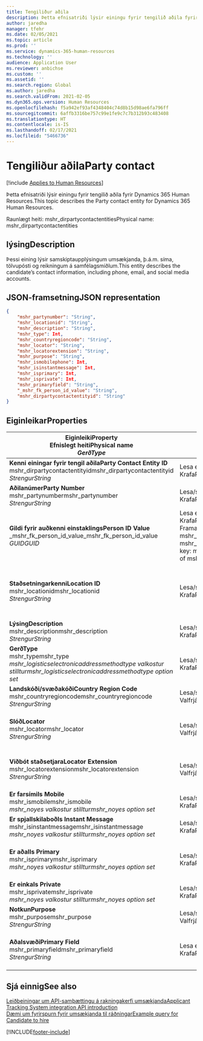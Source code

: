 ```yaml
---
title: Tengiliður aðila
description: Þetta efnisatriði lýsir einingu fyrir tengilið aðila fyrir Dynamics 365 Human Resources.
author: jaredha
manager: tfehr
ms.date: 02/05/2021
ms.topic: article
ms.prod: ''
ms.service: dynamics-365-human-resources
ms.technology: ''
audience: Application User
ms.reviewer: anbichse
ms.custom: ''
ms.assetid: ''
ms.search.region: Global
ms.author: jaredha
ms.search.validFrom: 2021-02-05
ms.dyn365.ops.version: Human Resources
ms.openlocfilehash: f5a942ef93af4348404c74d8b15d98ae6fa796ff
ms.sourcegitcommit: 6affb3316be757c99e1fe9c7c7b312b93c483408
ms.translationtype: HT
ms.contentlocale: is-IS
ms.lasthandoff: 02/17/2021
ms.locfileid: "5466736"
---
```

# <a name="party-contact"></a><span data-ttu-id="0d25d-103">Tengiliður aðila</span><span class="sxs-lookup"><span data-stu-id="0d25d-103">Party contact</span></span>

[!include [Applies to Human Resources](../includes/applies-to-hr.md)]

<span data-ttu-id="0d25d-104">Þetta efnisatriði lýsir einingu fyrir tengilið aðila fyrir Dynamics 365 Human Resources.</span><span class="sxs-lookup"><span data-stu-id="0d25d-104">This topic describes the Party contact entity for Dynamics 365 Human Resources.</span></span>

<span data-ttu-id="0d25d-105">Raunlægt heiti: mshr_dirpartycontactentities</span><span class="sxs-lookup"><span data-stu-id="0d25d-105">Physical name: mshr_dirpartycontactentities</span></span>

## <a name="description"></a><span data-ttu-id="0d25d-106">lýsing</span><span class="sxs-lookup"><span data-stu-id="0d25d-106">Description</span></span>

<span data-ttu-id="0d25d-107">Þessi eining lýsir samskiptaupplýsingum umsækjanda, þ.á.m. síma, tölvupósti og reikningum á samfélagsmiðlum.</span><span class="sxs-lookup"><span data-stu-id="0d25d-107">This entity describes the candidate’s contact information, including phone, email, and social media accounts.</span></span>

## <a name="json-representation"></a><span data-ttu-id="0d25d-108">JSON-framsetning</span><span class="sxs-lookup"><span data-stu-id="0d25d-108">JSON representation</span></span>

```json
{
    "mshr_partynumber": "String",
    "mshr_locationid": "String",
    "mshr_description": "String",
    "mshr_type": Int,
    "mshr_countryregioncode": "String",
    "mshr_locator": "String",
    "mshr_locatorextension": "String",
    "mshr_purpose": "String",
    "mshr_ismobilephone": Int,
    "mshr_isinstantmessage": Int,
    "mshr_isprimary": Int,
    "mshr_isprivate": Int,
    "mshr_primaryfield": "String",
    "_mshr_fk_person_id_value": "String",
    "mshr_dirpartycontactentityid": "String"
}
```

## <a name="properties"></a><span data-ttu-id="0d25d-109">Eiginleikar</span><span class="sxs-lookup"><span data-stu-id="0d25d-109">Properties</span></span>

| <span data-ttu-id="0d25d-110">Eiginleiki</span><span class="sxs-lookup"><span data-stu-id="0d25d-110">Property</span></span><br><span data-ttu-id="0d25d-111">**Efnislegt heiti**</span><span class="sxs-lookup"><span data-stu-id="0d25d-111">**Physical name**</span></span><br><span data-ttu-id="0d25d-112">**_Gerð_**</span><span class="sxs-lookup"><span data-stu-id="0d25d-112">**_Type_**</span></span> | <span data-ttu-id="0d25d-113">Nota</span><span class="sxs-lookup"><span data-stu-id="0d25d-113">Use</span></span> | <span data-ttu-id="0d25d-114">lýsing</span><span class="sxs-lookup"><span data-stu-id="0d25d-114">Description</span></span> |
| --- | --- | --- |
| <span data-ttu-id="0d25d-115">**Kenni einingar fyrir tengil aðila**</span><span class="sxs-lookup"><span data-stu-id="0d25d-115">**Party Contact Entity ID**</span></span><br><span data-ttu-id="0d25d-116">mshr_dirpartycontactentityid</span><span class="sxs-lookup"><span data-stu-id="0d25d-116">mshr_dirpartycontactentityid</span></span><br><span data-ttu-id="0d25d-117">*Strengur*</span><span class="sxs-lookup"><span data-stu-id="0d25d-117">*String*</span></span> | <span data-ttu-id="0d25d-118">Lesa eingöngu</span><span class="sxs-lookup"><span data-stu-id="0d25d-118">Read-only</span></span><br><span data-ttu-id="0d25d-119">Krafa</span><span class="sxs-lookup"><span data-stu-id="0d25d-119">Required</span></span> | <span data-ttu-id="0d25d-120">Kerfismyndað einkvæmt kenni fyrir færslueininguna.</span><span class="sxs-lookup"><span data-stu-id="0d25d-120">System-generated unique identifier for the entity record.</span></span> |
| <span data-ttu-id="0d25d-121">**Aðilanúmer**</span><span class="sxs-lookup"><span data-stu-id="0d25d-121">**Party Number**</span></span><br><span data-ttu-id="0d25d-122">mshr_partynumber</span><span class="sxs-lookup"><span data-stu-id="0d25d-122">mshr_partynumber</span></span><br><span data-ttu-id="0d25d-123">*Strengur*</span><span class="sxs-lookup"><span data-stu-id="0d25d-123">*String*</span></span> | <span data-ttu-id="0d25d-124">Lesa/skrifa</span><span class="sxs-lookup"><span data-stu-id="0d25d-124">Read/write</span></span><br><span data-ttu-id="0d25d-125">Krafa</span><span class="sxs-lookup"><span data-stu-id="0d25d-125">Required</span></span> | <span data-ttu-id="0d25d-126">Kenni fyrir færslu tengds aðila (einstaklings).</span><span class="sxs-lookup"><span data-stu-id="0d25d-126">The ID of the associated party (person) record.</span></span> |
| <span data-ttu-id="0d25d-127">**Gildi fyrir auðkenni einstaklings**</span><span class="sxs-lookup"><span data-stu-id="0d25d-127">**Person ID Value**</span></span><br><span data-ttu-id="0d25d-128">_mshr_fk_person_id_value</span><span class="sxs-lookup"><span data-stu-id="0d25d-128">_mshr_fk_person_id_value</span></span><br><span data-ttu-id="0d25d-129">*GUID*</span><span class="sxs-lookup"><span data-stu-id="0d25d-129">*GUID*</span></span> | <span data-ttu-id="0d25d-130">Lesa eingöngu</span><span class="sxs-lookup"><span data-stu-id="0d25d-130">Read-only</span></span><br><span data-ttu-id="0d25d-131">Krafa</span><span class="sxs-lookup"><span data-stu-id="0d25d-131">Required</span></span><br><span data-ttu-id="0d25d-132">Framandlykill: mshr_dirpersonentityid of mshr_dirpersonentity</span><span class="sxs-lookup"><span data-stu-id="0d25d-132">Foreign key: mshr_dirpersonentityid of mshr_dirpersonentity</span></span> | <span data-ttu-id="0d25d-133">Kerfismynduð kenni fyrir færslueiningu aðila (einstaklings).</span><span class="sxs-lookup"><span data-stu-id="0d25d-133">The system-generated identifier of the party (person) entity record.</span></span> |
| <span data-ttu-id="0d25d-134">**Staðsetningarkenni**</span><span class="sxs-lookup"><span data-stu-id="0d25d-134">**Location ID**</span></span><br><span data-ttu-id="0d25d-135">mshr_locationid</span><span class="sxs-lookup"><span data-stu-id="0d25d-135">mshr_locationid</span></span><br><span data-ttu-id="0d25d-136">*Strengur*</span><span class="sxs-lookup"><span data-stu-id="0d25d-136">*String*</span></span> | <span data-ttu-id="0d25d-137">Lesa/skrifa</span><span class="sxs-lookup"><span data-stu-id="0d25d-137">Read/write</span></span><br><span data-ttu-id="0d25d-138">Krafa</span><span class="sxs-lookup"><span data-stu-id="0d25d-138">Required</span></span> | <span data-ttu-id="0d25d-139">Staðsetningarkenni aðsetursfærslunnar.</span><span class="sxs-lookup"><span data-stu-id="0d25d-139">The location ID of the address record.</span></span> <span data-ttu-id="0d25d-140">Setja upp í einingu mshr_logisticspostaladdresslocationcdsentity.</span><span class="sxs-lookup"><span data-stu-id="0d25d-140">Set up in mshr_logisticspostaladdresslocationcdsentity entity.</span></span> |
| <span data-ttu-id="0d25d-141">**Lýsing**</span><span class="sxs-lookup"><span data-stu-id="0d25d-141">**Description**</span></span><br><span data-ttu-id="0d25d-142">mshr_description</span><span class="sxs-lookup"><span data-stu-id="0d25d-142">mshr_description</span></span><br><span data-ttu-id="0d25d-143">*Strengur*</span><span class="sxs-lookup"><span data-stu-id="0d25d-143">*String*</span></span> | <span data-ttu-id="0d25d-144">Lesa/skrifa</span><span class="sxs-lookup"><span data-stu-id="0d25d-144">Read/write</span></span><br><span data-ttu-id="0d25d-145">Krafa</span><span class="sxs-lookup"><span data-stu-id="0d25d-145">Required</span></span> | <span data-ttu-id="0d25d-146">Lýsing á samskiptaupplýsingum.</span><span class="sxs-lookup"><span data-stu-id="0d25d-146">The description of the contact details.</span></span> |
| <span data-ttu-id="0d25d-147">**Gerð**</span><span class="sxs-lookup"><span data-stu-id="0d25d-147">**Type**</span></span><br><span data-ttu-id="0d25d-148">mshr_type</span><span class="sxs-lookup"><span data-stu-id="0d25d-148">mshr_type</span></span><br><span data-ttu-id="0d25d-149">*mshr_logisticselectronicaddressmethodtype valkostur stilltur*</span><span class="sxs-lookup"><span data-stu-id="0d25d-149">*mshr_logisticselectronicaddressmethodtype option set*</span></span> | <span data-ttu-id="0d25d-150">Lesa/skrifa</span><span class="sxs-lookup"><span data-stu-id="0d25d-150">Read/write</span></span><br><span data-ttu-id="0d25d-151">Krafa</span><span class="sxs-lookup"><span data-stu-id="0d25d-151">Required</span></span> | <span data-ttu-id="0d25d-152">Gerð tengiliðaupplýsinga.</span><span class="sxs-lookup"><span data-stu-id="0d25d-152">The contact detail type.</span></span> |
| <span data-ttu-id="0d25d-153">**Landskóði/svæðakóði**</span><span class="sxs-lookup"><span data-stu-id="0d25d-153">**Country Region Code**</span></span><br><span data-ttu-id="0d25d-154">mshr_countryregioncode</span><span class="sxs-lookup"><span data-stu-id="0d25d-154">mshr_countryregioncode</span></span><br><span data-ttu-id="0d25d-155">*Strengur*</span><span class="sxs-lookup"><span data-stu-id="0d25d-155">*String*</span></span> | <span data-ttu-id="0d25d-156">Lesa/skrifa</span><span class="sxs-lookup"><span data-stu-id="0d25d-156">Read/write</span></span><br><span data-ttu-id="0d25d-157">Valfrjálst</span><span class="sxs-lookup"><span data-stu-id="0d25d-157">Optional</span></span> | <span data-ttu-id="0d25d-158">Land eða svæði aðsetursins.</span><span class="sxs-lookup"><span data-stu-id="0d25d-158">The country or region of the address.</span></span> |
| <span data-ttu-id="0d25d-159">**Slóð**</span><span class="sxs-lookup"><span data-stu-id="0d25d-159">**Locator**</span></span><br><span data-ttu-id="0d25d-160">mshr_locator</span><span class="sxs-lookup"><span data-stu-id="0d25d-160">mshr_locator</span></span><br><span data-ttu-id="0d25d-161">*Strengur*</span><span class="sxs-lookup"><span data-stu-id="0d25d-161">*String*</span></span> | <span data-ttu-id="0d25d-162">Lesa/skrifa</span><span class="sxs-lookup"><span data-stu-id="0d25d-162">Read/write</span></span><br><span data-ttu-id="0d25d-163">Valfrjálst</span><span class="sxs-lookup"><span data-stu-id="0d25d-163">Optional</span></span> | <span data-ttu-id="0d25d-164">Tengiliðaupplýsingar.</span><span class="sxs-lookup"><span data-stu-id="0d25d-164">The contact details.</span></span> <span data-ttu-id="0d25d-165">Ef gerðin er til dæmis **Netfang**  inniheldur þessi reitur netfang umsækjanda.</span><span class="sxs-lookup"><span data-stu-id="0d25d-165">For example, if the type is **Email address**, then this field contains the candidate’s email address.</span></span> |
| <span data-ttu-id="0d25d-166">**Viðbót staðsetjara**</span><span class="sxs-lookup"><span data-stu-id="0d25d-166">**Locator Extension**</span></span><br><span data-ttu-id="0d25d-167">mshr_locatorextension</span><span class="sxs-lookup"><span data-stu-id="0d25d-167">mshr_locatorextension</span></span><br><span data-ttu-id="0d25d-168">*Strengur*</span><span class="sxs-lookup"><span data-stu-id="0d25d-168">*String*</span></span> | <span data-ttu-id="0d25d-169">Lesa/skrifa</span><span class="sxs-lookup"><span data-stu-id="0d25d-169">Read/write</span></span><br><span data-ttu-id="0d25d-170">Valfrjálst</span><span class="sxs-lookup"><span data-stu-id="0d25d-170">Optional</span></span> | <span data-ttu-id="0d25d-171">Viðbót staðsetjara.</span><span class="sxs-lookup"><span data-stu-id="0d25d-171">The locator extension.</span></span> <span data-ttu-id="0d25d-172">Ef gerðin er til dæmis **Sími** ætti þessi eiginleiki að innihalda viðbót símanúmera.</span><span class="sxs-lookup"><span data-stu-id="0d25d-172">For example, if the type is **Phone**, then this property would contain the phone number extension.</span></span> |
| <span data-ttu-id="0d25d-173">**Er farsími**</span><span class="sxs-lookup"><span data-stu-id="0d25d-173">**Is Mobile**</span></span><br><span data-ttu-id="0d25d-174">mshr_ismobile</span><span class="sxs-lookup"><span data-stu-id="0d25d-174">mshr_ismobile</span></span><br><span data-ttu-id="0d25d-175">*mshr_noyes valkostur stilltur*</span><span class="sxs-lookup"><span data-stu-id="0d25d-175">*mshr_noyes option set*</span></span> | <span data-ttu-id="0d25d-176">Lesa/skrifa</span><span class="sxs-lookup"><span data-stu-id="0d25d-176">Read/write</span></span><br><span data-ttu-id="0d25d-177">Krafa</span><span class="sxs-lookup"><span data-stu-id="0d25d-177">Required</span></span> | <span data-ttu-id="0d25d-178">Tilgreinir hvort síminn sé farsímanúmer.</span><span class="sxs-lookup"><span data-stu-id="0d25d-178">Specifies whether the phone is a mobile number.</span></span> |
| <span data-ttu-id="0d25d-179">**Er spjallskilaboð**</span><span class="sxs-lookup"><span data-stu-id="0d25d-179">**Is Instant Message**</span></span><br><span data-ttu-id="0d25d-180">mshr_isinstantmessage</span><span class="sxs-lookup"><span data-stu-id="0d25d-180">mshr_isinstantmessage</span></span><br><span data-ttu-id="0d25d-181">*mshr_noyes valkostur stilltur*</span><span class="sxs-lookup"><span data-stu-id="0d25d-181">*mshr_noyes option set*</span></span> | <span data-ttu-id="0d25d-182">Lesa/skrifa</span><span class="sxs-lookup"><span data-stu-id="0d25d-182">Read/write</span></span><br><span data-ttu-id="0d25d-183">Krafa</span><span class="sxs-lookup"><span data-stu-id="0d25d-183">Required</span></span> | <span data-ttu-id="0d25d-184">Tilgreinir hvort síminn geti tekið við spjallskilaboðum.</span><span class="sxs-lookup"><span data-stu-id="0d25d-184">Specifies whether the phone is enabled for instant messaging.</span></span> |
| <span data-ttu-id="0d25d-185">**Er aðal**</span><span class="sxs-lookup"><span data-stu-id="0d25d-185">**Is Primary**</span></span><br><span data-ttu-id="0d25d-186">mshr_isprimary</span><span class="sxs-lookup"><span data-stu-id="0d25d-186">mshr_isprimary</span></span><br><span data-ttu-id="0d25d-187">*mshr_noyes valkostur stilltur*</span><span class="sxs-lookup"><span data-stu-id="0d25d-187">*mshr_noyes option set*</span></span> | <span data-ttu-id="0d25d-188">Lesa/skrifa</span><span class="sxs-lookup"><span data-stu-id="0d25d-188">Read/write</span></span><br><span data-ttu-id="0d25d-189">Krafa</span><span class="sxs-lookup"><span data-stu-id="0d25d-189">Required</span></span> | <span data-ttu-id="0d25d-190">Ákvarðar aðaltengiliðinn tengiliðagerðarinnar.</span><span class="sxs-lookup"><span data-stu-id="0d25d-190">Determines the primary contact of the contact type.</span></span> <span data-ttu-id="0d25d-191">Aðeins má vera ein aðalfærsla á hverja gerð tengiliðar.</span><span class="sxs-lookup"><span data-stu-id="0d25d-191">There must be only one primary record per contact type.</span></span> |
| <span data-ttu-id="0d25d-192">**Er einka**</span><span class="sxs-lookup"><span data-stu-id="0d25d-192">**Is Private**</span></span><br><span data-ttu-id="0d25d-193">mshr_isprivate</span><span class="sxs-lookup"><span data-stu-id="0d25d-193">mshr_isprivate</span></span><br><span data-ttu-id="0d25d-194">*mshr_noyes valkostur stilltur*</span><span class="sxs-lookup"><span data-stu-id="0d25d-194">*mshr_noyes option set*</span></span> | <span data-ttu-id="0d25d-195">Lesa/skrifa</span><span class="sxs-lookup"><span data-stu-id="0d25d-195">Read/write</span></span><br><span data-ttu-id="0d25d-196">Krafa</span><span class="sxs-lookup"><span data-stu-id="0d25d-196">Required</span></span> | <span data-ttu-id="0d25d-197">Segir til um hvort þetta aðsetur er einkaaðsetur einstaklingsins.</span><span class="sxs-lookup"><span data-stu-id="0d25d-197">Identifies whether this address is a private address for the person.</span></span> |
| <span data-ttu-id="0d25d-198">**Notkun**</span><span class="sxs-lookup"><span data-stu-id="0d25d-198">**Purpose**</span></span><br><span data-ttu-id="0d25d-199">mshr_purpose</span><span class="sxs-lookup"><span data-stu-id="0d25d-199">mshr_purpose</span></span><br><span data-ttu-id="0d25d-200">*Strengur*</span><span class="sxs-lookup"><span data-stu-id="0d25d-200">*String*</span></span> | <span data-ttu-id="0d25d-201">Lesa/skrifa</span><span class="sxs-lookup"><span data-stu-id="0d25d-201">Read/write</span></span><br><span data-ttu-id="0d25d-202">Valfrjálst</span><span class="sxs-lookup"><span data-stu-id="0d25d-202">Optional</span></span> | <span data-ttu-id="0d25d-203">Tilgangur/hlutverk tengslaupplýsinga.</span><span class="sxs-lookup"><span data-stu-id="0d25d-203">The purpose/role of the contact details.</span></span> |
| <span data-ttu-id="0d25d-204">**Aðalsvæði**</span><span class="sxs-lookup"><span data-stu-id="0d25d-204">**Primary Field**</span></span><br><span data-ttu-id="0d25d-205">mshr_primaryfield</span><span class="sxs-lookup"><span data-stu-id="0d25d-205">mshr_primaryfield</span></span><br><span data-ttu-id="0d25d-206">*Strengur*</span><span class="sxs-lookup"><span data-stu-id="0d25d-206">*String*</span></span> | <span data-ttu-id="0d25d-207">Lesa eingöngu</span><span class="sxs-lookup"><span data-stu-id="0d25d-207">Read-only</span></span><br><span data-ttu-id="0d25d-208">Krafa</span><span class="sxs-lookup"><span data-stu-id="0d25d-208">Required</span></span> | <span data-ttu-id="0d25d-209">Svæði notað sem aðalkennimerki einingafærslu.</span><span class="sxs-lookup"><span data-stu-id="0d25d-209">Field used as a primary identifier of the entity record.</span></span> <span data-ttu-id="0d25d-210">Samsetning aðilanúmers, gerðar, lýsingu og staðsetjara.</span><span class="sxs-lookup"><span data-stu-id="0d25d-210">Combination of party number, type, description, and locator.</span></span> |

## <a name="see-also"></a><span data-ttu-id="0d25d-211">Sjá einnig</span><span class="sxs-lookup"><span data-stu-id="0d25d-211">See also</span></span>

[<span data-ttu-id="0d25d-212">Leiðbeiningar um API-samþættingu á rakningakerfi umsækjanda</span><span class="sxs-lookup"><span data-stu-id="0d25d-212">Applicant Tracking System integration API introduction</span></span>](hr-admin-integration-ats-api-introduction.md)<br>
[<span data-ttu-id="0d25d-213">Dæmi um fyrirspurn fyrir umsækjanda til ráðningar</span><span class="sxs-lookup"><span data-stu-id="0d25d-213">Example query for Candidate to hire</span></span>](hr-admin-integration-ats-api-candidate-to-hire-example-query.md)



[!INCLUDE[footer-include](../includes/footer-banner.md)]
